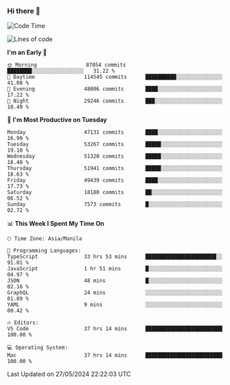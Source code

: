 ### Hi there 👋

<!--START_SECTION:waka-->
![Code Time](http://img.shields.io/badge/Code%20Time-5%2C199%20hrs%2018%20mins-blue)

![Lines of code](https://img.shields.io/badge/From%20Hello%20World%20I%27ve%20Written-119.9%20million%20lines%20of%20code-blue)

**I'm an Early 🐤** 

```text
🌞 Morning                87054 commits       ████████░░░░░░░░░░░░░░░░░   31.22 % 
🌆 Daytime                114545 commits      ██████████░░░░░░░░░░░░░░░   41.08 % 
🌃 Evening                48006 commits       ████░░░░░░░░░░░░░░░░░░░░░   17.22 % 
🌙 Night                  29246 commits       ███░░░░░░░░░░░░░░░░░░░░░░   10.49 % 
```
📅 **I'm Most Productive on Tuesday** 

```text
Monday                   47131 commits       ████░░░░░░░░░░░░░░░░░░░░░   16.90 % 
Tuesday                  53267 commits       █████░░░░░░░░░░░░░░░░░░░░   19.10 % 
Wednesday                51320 commits       █████░░░░░░░░░░░░░░░░░░░░   18.40 % 
Thursday                 51941 commits       █████░░░░░░░░░░░░░░░░░░░░   18.63 % 
Friday                   49439 commits       ████░░░░░░░░░░░░░░░░░░░░░   17.73 % 
Saturday                 18180 commits       ██░░░░░░░░░░░░░░░░░░░░░░░   06.52 % 
Sunday                   7573 commits        █░░░░░░░░░░░░░░░░░░░░░░░░   02.72 % 
```


📊 **This Week I Spent My Time On** 

```text
🕑︎ Time Zone: Asia/Manila

💬 Programming Languages: 
TypeScript               33 hrs 53 mins      ███████████████████████░░   91.01 % 
JavaScript               1 hr 51 mins        █░░░░░░░░░░░░░░░░░░░░░░░░   04.97 % 
JSON                     48 mins             █░░░░░░░░░░░░░░░░░░░░░░░░   02.16 % 
GraphQL                  24 mins             ░░░░░░░░░░░░░░░░░░░░░░░░░   01.09 % 
YAML                     9 mins              ░░░░░░░░░░░░░░░░░░░░░░░░░   00.42 % 

🔥 Editors: 
VS Code                  37 hrs 14 mins      █████████████████████████   100.00 % 

💻 Operating System: 
Mac                      37 hrs 14 mins      █████████████████████████   100.00 % 
```


 Last Updated on 27/05/2024 22:22:03 UTC
<!--END_SECTION:waka-->


<!--
**rad182/rad182** is a ✨ _special_ ✨ repository because its `README.md` (this file) appears on your GitHub profile.

Here are some ideas to get you started:

- 🔭 I’m currently working on ...
- 🌱 I’m currently learning ...
- 👯 I’m looking to collaborate on ...
- 🤔 I’m looking for help with ...
- 💬 Ask me about ...
- 📫 How to reach me: ...
- 😄 Pronouns: ...
- ⚡ Fun fact: ...
-->
